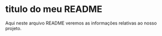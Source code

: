 # titulo do meu README

Aqui neste arquivo README veremos as informações relativas ao nosso projeto. 
